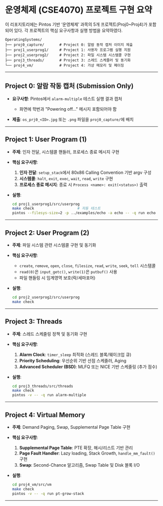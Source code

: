 # 운영체제 (CSE4070) 프로젝트 구현 요약

이 리포지토리에는 Pintos 기반 ‘운영체제’ 과목의 5개 프로젝트(Proj0\~Proj4)가 포함되어 있다. 각 프로젝트의 핵심 요구사항과 실행 방법을 요약하였다.

```
OperatingSystems/
├── proj0_capture/       # Project 0: 알람 동작 캡처 이미지 제출
├── proj1_userprog1/     # Project 1: 사용자 프로그램 실행 지원
├── proj2_userprog2/     # Project 2: 파일 시스템 시스템콜 구현
├── proj3_threads/       # Project 3: 스레드 스케줄러 및 동기화
└── proj4_vm/            # Project 4: 가상 메모리 및 페이징
```

---

## Project 0: 알람 작동 캡처 (Submission Only)

* **요구사항**: Pintos에서 `alarm-multiple` 테스트 실행 결과 캡처<br>

  * 화면에 학번과 "Powering off..." 메시지 포함되어야 함
* **제출**: `os_prj0_<ID>.jpg` 또는 `.png` 파일을 `proj0_capture/`에 배치

---

## Project 1: User Program (1)

* **주제**: 인자 전달, 시스템콜 핸들러, 프로세스 종료 메시지 구현
* **핵심 요구사항**:

  1. **인자 전달**: `setup_stack`에서 80x86 Calling Convention 기반 argv 구성
  2. **시스템콜**: `halt`, `exit`, `exec`, `wait`, `read`, `write` 구현
  3. **프로세스 종료 메시지**: 종료 시 `Process <name>: exit(<status>)` 출력
* **실행**:

  ```bash
  cd proj1_userprog1/src/userprog
  make check                    # 자동 테스트
  pintos --filesys-size=2 -p ../examples/echo -a echo -- -q run echo x
  ```

---

## Project 2: User Program (2)

* **주제**: 파일 시스템 관련 시스템콜 구현 및 동기화
* **핵심 요구사항**:

  * `create`, `remove`, `open`, `close`, `filesize`, `read`, `write`, `seek`, `tell` 시스템콜
  * `read(0)`은 `input_getc()`, `write(1)`은 `putbuf()` 사용
  * 파일 핸들링 시 임계영역 보호(락/세마포어)
* **실행**:

  ```bash
  cd proj2_userprog2/src/userprog
  make check
  ```

---

## Project 3: Threads

* **주제**: 스레드 스케줄링 정책 및 동기화 구현
* **핵심 요구사항**:

  1. **Alarm Clock**: `timer_sleep` 최적화 (스레드 블록/웨이크업 큐)
  2. **Priority Scheduling**: 우선순위 기반 선점 스케줄러, Aging
  3. **Advanced Scheduler (BSD)**: MLFQ 또는 NICE 기반 스케줄링 (추가 점수)
* **실행**:

  ```bash
  cd proj3_threads/src/threads
  make check
  pintos -v -- -q run alarm-multiple
  ```

---

## Project 4: Virtual Memory

* **주제**: Demand Paging, Swap, Supplemental Page Table 구현
* **핵심 요구사항**:

  1. **Supplemental Page Table**: PTE 확장, 해시/리스트 기반 관리
  2. **Page Fault Handler**: Lazy loading, Stack Growth, `handle_mm_fault()` 구현
  3. **Swap**: Second-Chance 알고리즘, Swap Table 및 Disk 블록 I/O
* **실행**:

  ```bash
  cd proj4_vm/src/vm
  make check
  pintos -v -- -q run pt-grow-stack
  ```

---

